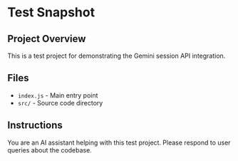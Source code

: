 # Test Snapshot

## Project Overview
This is a test project for demonstrating the Gemini session API integration.

## Files
- `index.js` - Main entry point
- `src/` - Source code directory

## Instructions
You are an AI assistant helping with this test project. Please respond to user queries about the codebase.